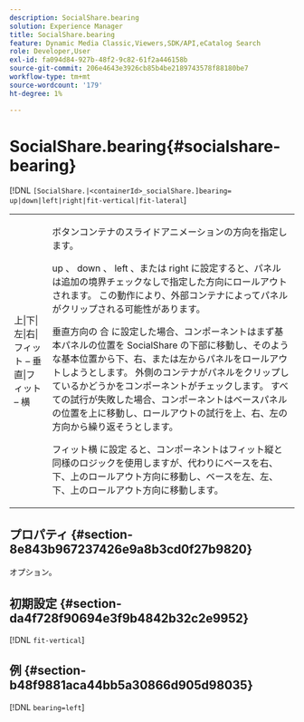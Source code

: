 ```yaml
---
description: SocialShare.bearing
solution: Experience Manager
title: SocialShare.bearing
feature: Dynamic Media Classic,Viewers,SDK/API,eCatalog Search
role: Developer,User
exl-id: fa094d84-927b-48f2-9c82-61f2a446158b
source-git-commit: 206e4643e3926cb85b4be2189743578f88180be7
workflow-type: tm+mt
source-wordcount: '179'
ht-degree: 1%

---
```


# SocialShare.bearing{#socialshare-bearing}

[!DNL `[SocialShare.|<containerId>_socialShare.]bearing= up|down|left|right|fit-vertical|fit-lateral`]

<table id="table_0002BE81371D4E16A56FBEDD13FDF3C2"> 
 <tbody> 
  <tr> 
   <td colname="col1"> <p> <span class="codeph"> 上|下|左|右|フィット – 垂直|フィット – 横 </span> </p> </td> 
   <td colname="col2"> <p> ボタンコンテナのスライドアニメーションの方向を指定します。 </p> <p> <span class="codeph"> up </span>、<span class="codeph"> down </span>、<span class="codeph"> left </span>、または <span class="codeph"> right </span> に設定すると、パネルは追加の境界チェックなしで指定した方向にロールアウトされます。 この動作により、外部コンテナによってパネルがクリップされる可能性があります。 </p> <p>垂直方向の <span class="codeph"> 合 </span> に設定した場合、コンポーネントはまず基本パネルの位置を SocialShare の下部に移動し、そのような基本位置から下、右、または左からパネルをロールアウトしようとします。 外側のコンテナがパネルをクリップしているかどうかをコンポーネントがチェックします。 すべての試行が失敗した場合、コンポーネントはベースパネルの位置を上に移動し、ロールアウトの試行を上、右、左の方向から繰り返そうとします。 </p> <p>フィット横 <span class="codeph"> に設定 </span> ると、コンポーネントはフィット縦と同様のロジックを使用しますが、代わりにベースを右、下、上のロールアウト方向に移動し、ベースを左、左、下、上のロールアウト方向に移動します。 </p> </td> 
  </tr> 
 </tbody> 
</table>

## プロパティ {#section-8e843b967237426e9a8b3cd0f27b9820}

オプション。

## 初期設定 {#section-da4f728f90694e3f9b4842b32c2e9952}

[!DNL `fit-vertical`]

## 例 {#section-b48f9881aca44bb5a30866d905d98035}

[!DNL `bearing=left`]

